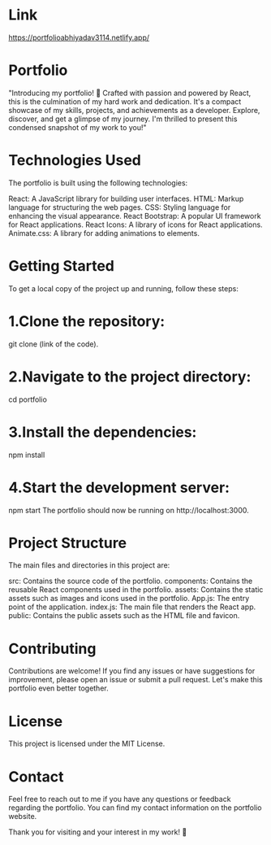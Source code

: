 # Link
https://portfolioabhiyadav3114.netlify.app/
# Portfolio
"Introducing my portfolio! 🚀 Crafted with passion and powered by React, this is the culmination of my hard work and dedication. It's a compact showcase of my skills, projects, and achievements as a developer. Explore, discover, and get a glimpse of my journey. I'm thrilled to present this condensed snapshot of my work to you!"

# Technologies Used
The portfolio is built using the following technologies:

React: A JavaScript library for building user interfaces.
HTML: Markup language for structuring the web pages.
CSS: Styling language for enhancing the visual appearance.
React Bootstrap: A popular UI framework for React applications.
React Icons: A library of icons for React applications.
Animate.css: A library for adding animations to elements.

# Getting Started
To get a local copy of the project up and running, follow these steps:

# 1.Clone the repository:
git clone (link of the code).

# 2.Navigate to the project directory:
cd portfolio

# 3.Install the dependencies:
npm install

# 4.Start the development server:
npm start
  The portfolio should now be running on http://localhost:3000.
  
# Project Structure
The main files and directories in this project are:

src: Contains the source code of the portfolio.
components: Contains the reusable React components used in the portfolio.
assets: Contains the static assets such as images and icons used in the portfolio.
App.js: The entry point of the application.
index.js: The main file that renders the React app.
public: Contains the public assets such as the HTML file and favicon.

# Contributing
Contributions are welcome! If you find any issues or have suggestions for improvement, please open an issue or submit a pull request. 
Let's make this portfolio even better together.

# License
This project is licensed under the MIT License.

# Contact
Feel free to reach out to me if you have any questions or feedback regarding the portfolio. 
You can find my contact information on the portfolio website.

Thank you for visiting and your interest in my work! 🙌
